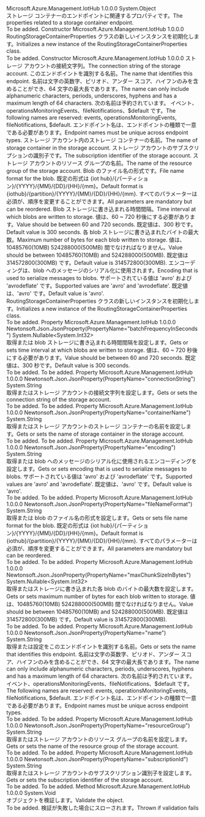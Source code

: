 <Type Name="RoutingStorageContainerProperties" FullName="Microsoft.Azure.Management.IotHub.Models.RoutingStorageContainerProperties">
  <TypeSignature Language="C#" Value="public class RoutingStorageContainerProperties" />
  <TypeSignature Language="ILAsm" Value=".class public auto ansi beforefieldinit RoutingStorageContainerProperties extends System.Object" />
  <TypeSignature Language="DocId" Value="T:Microsoft.Azure.Management.IotHub.Models.RoutingStorageContainerProperties" />
  <TypeSignature Language="VB.NET" Value="Public Class RoutingStorageContainerProperties" />
  <TypeSignature Language="F#" Value="type RoutingStorageContainerProperties = class" />
  <AssemblyInfo>
    <AssemblyName>Microsoft.Azure.Management.IotHub</AssemblyName>
    <AssemblyVersion>1.0.0.0</AssemblyVersion>
  </AssemblyInfo>
  <Base>
    <BaseTypeName>System.Object</BaseTypeName>
  </Base>
  <Interfaces />
  <Docs>
    <summary>
            <span data-ttu-id="056aa-101">ストレージ コンテナーのエンドポイントに関連するプロパティです。</span><span class="sxs-lookup"><span data-stu-id="056aa-101">The properties related to a storage container endpoint.</span></span>
            </summary>
    <remarks>To be added.</remarks>
  </Docs>
  <Members>
    <Member MemberName=".ctor">
      <MemberSignature Language="C#" Value="public RoutingStorageContainerProperties ();" />
      <MemberSignature Language="ILAsm" Value=".method public hidebysig specialname rtspecialname instance void .ctor() cil managed" />
      <MemberSignature Language="DocId" Value="M:Microsoft.Azure.Management.IotHub.Models.RoutingStorageContainerProperties.#ctor" />
      <MemberSignature Language="VB.NET" Value="Public Sub New ()" />
      <MemberType>Constructor</MemberType>
      <AssemblyInfo>
        <AssemblyName>Microsoft.Azure.Management.IotHub</AssemblyName>
        <AssemblyVersion>1.0.0.0</AssemblyVersion>
      </AssemblyInfo>
      <Parameters />
      <Docs>
        <summary>
            <span data-ttu-id="056aa-102">RoutingStorageContainerProperties クラスの新しいインスタンスを初期化します。</span><span class="sxs-lookup"><span data-stu-id="056aa-102">Initializes a new instance of the RoutingStorageContainerProperties class.</span></span>
            </summary>
        <remarks>To be added.</remarks>
      </Docs>
    </Member>
    <Member MemberName=".ctor">
      <MemberSignature Language="C#" Value="public RoutingStorageContainerProperties (string connectionString, string name, string containerName, string subscriptionId = null, string resourceGroup = null, string fileNameFormat = null, Nullable&lt;int&gt; batchFrequencyInSeconds = null, Nullable&lt;int&gt; maxChunkSizeInBytes = null, string encoding = null);" />
      <MemberSignature Language="ILAsm" Value=".method public hidebysig specialname rtspecialname instance void .ctor(string connectionString, string name, string containerName, string subscriptionId, string resourceGroup, string fileNameFormat, valuetype System.Nullable`1&lt;int32&gt; batchFrequencyInSeconds, valuetype System.Nullable`1&lt;int32&gt; maxChunkSizeInBytes, string encoding) cil managed" />
      <MemberSignature Language="DocId" Value="M:Microsoft.Azure.Management.IotHub.Models.RoutingStorageContainerProperties.#ctor(System.String,System.String,System.String,System.String,System.String,System.String,System.Nullable{System.Int32},System.Nullable{System.Int32},System.String)" />
      <MemberSignature Language="VB.NET" Value="Public Sub New (connectionString As String, name As String, containerName As String, Optional subscriptionId As String = null, Optional resourceGroup As String = null, Optional fileNameFormat As String = null, Optional batchFrequencyInSeconds As Nullable(Of Integer) = null, Optional maxChunkSizeInBytes As Nullable(Of Integer) = null, Optional encoding As String = null)" />
      <MemberSignature Language="F#" Value="new Microsoft.Azure.Management.IotHub.Models.RoutingStorageContainerProperties : string * string * string * string * string * string * Nullable&lt;int&gt; * Nullable&lt;int&gt; * string -&gt; Microsoft.Azure.Management.IotHub.Models.RoutingStorageContainerProperties" Usage="new Microsoft.Azure.Management.IotHub.Models.RoutingStorageContainerProperties (connectionString, name, containerName, subscriptionId, resourceGroup, fileNameFormat, batchFrequencyInSeconds, maxChunkSizeInBytes, encoding)" />
      <MemberType>Constructor</MemberType>
      <AssemblyInfo>
        <AssemblyName>Microsoft.Azure.Management.IotHub</AssemblyName>
        <AssemblyVersion>1.0.0.0</AssemblyVersion>
      </AssemblyInfo>
      <Parameters>
        <Parameter Name="connectionString" Type="System.String" />
        <Parameter Name="name" Type="System.String" />
        <Parameter Name="containerName" Type="System.String" />
        <Parameter Name="subscriptionId" Type="System.String" />
        <Parameter Name="resourceGroup" Type="System.String" />
        <Parameter Name="fileNameFormat" Type="System.String" />
        <Parameter Name="batchFrequencyInSeconds" Type="System.Nullable&lt;System.Int32&gt;" />
        <Parameter Name="maxChunkSizeInBytes" Type="System.Nullable&lt;System.Int32&gt;" />
        <Parameter Name="encoding" Type="System.String" />
      </Parameters>
      <Docs>
        <param name="connectionString"><span data-ttu-id="056aa-103">ストレージ アカウントの接続文字列。</span><span class="sxs-lookup"><span data-stu-id="056aa-103">The connection string of the storage account.</span></span></param>
        <param name="name"><span data-ttu-id="056aa-104">このエンドポイントを識別する名前。</span><span class="sxs-lookup"><span data-stu-id="056aa-104">The name that identifies this endpoint.</span></span> <span data-ttu-id="056aa-105">名前は文字の英数字、ピリオド、アンダー スコア、ハイフンのみを含めることができ、64 文字の最大長であります。</span><span class="sxs-lookup"><span data-stu-id="056aa-105">The name can only include alphanumeric characters, periods, underscores, hyphens and has a maximum length of 64 characters.</span></span> <span data-ttu-id="056aa-106">次の名前は予約されています。 イベント、operationsMonitoringEvents、fileNotifications、$default です。</span><span class="sxs-lookup"><span data-stu-id="056aa-106">The following names are reserved:  events, operationsMonitoringEvents, fileNotifications, $default.</span></span> <span data-ttu-id="056aa-107">エンドポイント名は、エンドポイントの種類で一意である必要があります。</span><span class="sxs-lookup"><span data-stu-id="056aa-107">Endpoint names must be unique across endpoint types.</span></span></param>
        <param name="containerName"><span data-ttu-id="056aa-108">ストレージ アカウント内のストレージ コンテナーの名前。</span><span class="sxs-lookup"><span data-stu-id="056aa-108">The name of storage container in the storage account.</span></span></param>
        <param name="subscriptionId"><span data-ttu-id="056aa-109">ストレージ アカウントのサブスクリプションの識別子です。</span><span class="sxs-lookup"><span data-stu-id="056aa-109">The subscription identifier of the storage account.</span></span></param>
        <param name="resourceGroup"><span data-ttu-id="056aa-110">ストレージ アカウントのリソース グループの名前。</span><span class="sxs-lookup"><span data-stu-id="056aa-110">The name of the resource group of the storage account.</span></span></param>
        <param name="fileNameFormat"><span data-ttu-id="056aa-111">Blob のファイル名の形式です。</span><span class="sxs-lookup"><span data-stu-id="056aa-111">File name format for the blob.</span></span> <span data-ttu-id="056aa-112">既定の形式は {iot hub}/{パーティション}/{YYYY}/{MM}/{DD}/{HH}/{mm}。</span><span class="sxs-lookup"><span data-stu-id="056aa-112">Default format is {iothub}/{partition}/{YYYY}/{MM}/{DD}/{HH}/{mm}.</span></span> <span data-ttu-id="056aa-113">すべてのパラメーターは必須が、順序を変更することができます。</span><span class="sxs-lookup"><span data-stu-id="056aa-113">All parameters are mandatory but can be reordered.</span></span></param>
        <param name="batchFrequencyInSeconds"><span data-ttu-id="056aa-114">Blob ストレージに書き込まれる時間間隔。</span><span class="sxs-lookup"><span data-stu-id="056aa-114">Time interval at which blobs are written to storage.</span></span> <span data-ttu-id="056aa-115">値は、60 ~ 720 秒後にする必要があります。</span><span class="sxs-lookup"><span data-stu-id="056aa-115">Value should be between 60 and 720 seconds.</span></span>
            <span data-ttu-id="056aa-116">既定値は、300 秒です。</span><span class="sxs-lookup"><span data-stu-id="056aa-116">Default value is 300 seconds.</span></span></param>
        <param name="maxChunkSizeInBytes"><span data-ttu-id="056aa-117">各 blob ストレージに書き込まれたバイトの最大数。</span><span class="sxs-lookup"><span data-stu-id="056aa-117">Maximum number of bytes for each blob written to storage.</span></span> <span data-ttu-id="056aa-118">値は、10485760(10MB) 524288000(500MB) 間でなければなりません。</span><span class="sxs-lookup"><span data-stu-id="056aa-118">Value should be between 10485760(10MB) and 524288000(500MB).</span></span> <span data-ttu-id="056aa-119">既定値は 314572800(300MB) です。</span><span class="sxs-lookup"><span data-stu-id="056aa-119">Default value is 314572800(300MB).</span></span></param>
        <param name="encoding"><span data-ttu-id="056aa-120">エンコーディングは、blob へのメッセージのシリアル化に使用されます。</span><span class="sxs-lookup"><span data-stu-id="056aa-120">Encoding that is used to serialize messages to blobs.</span></span> <span data-ttu-id="056aa-121">サポートされている値は 'avro' および 'avrodeflate' です。</span><span class="sxs-lookup"><span data-stu-id="056aa-121">Supported values are 'avro' and 'avrodeflate'.</span></span> <span data-ttu-id="056aa-122">既定値は、'avro' です。</span><span class="sxs-lookup"><span data-stu-id="056aa-122">Default value is 'avro'.</span></span></param>
        <summary>
            <span data-ttu-id="056aa-123">RoutingStorageContainerProperties クラスの新しいインスタンスを初期化します。</span><span class="sxs-lookup"><span data-stu-id="056aa-123">Initializes a new instance of the RoutingStorageContainerProperties class.</span></span>
            </summary>
        <remarks>To be added.</remarks>
      </Docs>
    </Member>
    <Member MemberName="BatchFrequencyInSeconds">
      <MemberSignature Language="C#" Value="public Nullable&lt;int&gt; BatchFrequencyInSeconds { get; set; }" />
      <MemberSignature Language="ILAsm" Value=".property instance valuetype System.Nullable`1&lt;int32&gt; BatchFrequencyInSeconds" />
      <MemberSignature Language="DocId" Value="P:Microsoft.Azure.Management.IotHub.Models.RoutingStorageContainerProperties.BatchFrequencyInSeconds" />
      <MemberSignature Language="VB.NET" Value="Public Property BatchFrequencyInSeconds As Nullable(Of Integer)" />
      <MemberSignature Language="F#" Value="member this.BatchFrequencyInSeconds : Nullable&lt;int&gt; with get, set" Usage="Microsoft.Azure.Management.IotHub.Models.RoutingStorageContainerProperties.BatchFrequencyInSeconds" />
      <MemberType>Property</MemberType>
      <AssemblyInfo>
        <AssemblyName>Microsoft.Azure.Management.IotHub</AssemblyName>
        <AssemblyVersion>1.0.0.0</AssemblyVersion>
      </AssemblyInfo>
      <Attributes>
        <Attribute>
          <AttributeName>Newtonsoft.Json.JsonProperty(PropertyName="batchFrequencyInSeconds")</AttributeName>
        </Attribute>
      </Attributes>
      <ReturnValue>
        <ReturnType>System.Nullable&lt;System.Int32&gt;</ReturnType>
      </ReturnValue>
      <Docs>
        <summary>
            <span data-ttu-id="056aa-124">取得または blob ストレージに書き込まれる時間間隔を設定します。</span><span class="sxs-lookup"><span data-stu-id="056aa-124">Gets or sets time interval at which blobs are written to storage.</span></span>
            <span data-ttu-id="056aa-125">値は、60 ~ 720 秒後にする必要があります。</span><span class="sxs-lookup"><span data-stu-id="056aa-125">Value should be between 60 and 720 seconds.</span></span> <span data-ttu-id="056aa-126">既定値は、300 秒です。</span><span class="sxs-lookup"><span data-stu-id="056aa-126">Default value is 300 seconds.</span></span>
            </summary>
        <value>To be added.</value>
        <remarks>To be added.</remarks>
      </Docs>
    </Member>
    <Member MemberName="ConnectionString">
      <MemberSignature Language="C#" Value="public string ConnectionString { get; set; }" />
      <MemberSignature Language="ILAsm" Value=".property instance string ConnectionString" />
      <MemberSignature Language="DocId" Value="P:Microsoft.Azure.Management.IotHub.Models.RoutingStorageContainerProperties.ConnectionString" />
      <MemberSignature Language="VB.NET" Value="Public Property ConnectionString As String" />
      <MemberSignature Language="F#" Value="member this.ConnectionString : string with get, set" Usage="Microsoft.Azure.Management.IotHub.Models.RoutingStorageContainerProperties.ConnectionString" />
      <MemberType>Property</MemberType>
      <AssemblyInfo>
        <AssemblyName>Microsoft.Azure.Management.IotHub</AssemblyName>
        <AssemblyVersion>1.0.0.0</AssemblyVersion>
      </AssemblyInfo>
      <Attributes>
        <Attribute>
          <AttributeName>Newtonsoft.Json.JsonProperty(PropertyName="connectionString")</AttributeName>
        </Attribute>
      </Attributes>
      <ReturnValue>
        <ReturnType>System.String</ReturnType>
      </ReturnValue>
      <Docs>
        <summary>
            <span data-ttu-id="056aa-127">取得またはストレージ アカウントの接続文字列を設定します。</span><span class="sxs-lookup"><span data-stu-id="056aa-127">Gets or sets the connection string of the storage account.</span></span>
            </summary>
        <value>To be added.</value>
        <remarks>To be added.</remarks>
      </Docs>
    </Member>
    <Member MemberName="ContainerName">
      <MemberSignature Language="C#" Value="public string ContainerName { get; set; }" />
      <MemberSignature Language="ILAsm" Value=".property instance string ContainerName" />
      <MemberSignature Language="DocId" Value="P:Microsoft.Azure.Management.IotHub.Models.RoutingStorageContainerProperties.ContainerName" />
      <MemberSignature Language="VB.NET" Value="Public Property ContainerName As String" />
      <MemberSignature Language="F#" Value="member this.ContainerName : string with get, set" Usage="Microsoft.Azure.Management.IotHub.Models.RoutingStorageContainerProperties.ContainerName" />
      <MemberType>Property</MemberType>
      <AssemblyInfo>
        <AssemblyName>Microsoft.Azure.Management.IotHub</AssemblyName>
        <AssemblyVersion>1.0.0.0</AssemblyVersion>
      </AssemblyInfo>
      <Attributes>
        <Attribute>
          <AttributeName>Newtonsoft.Json.JsonProperty(PropertyName="containerName")</AttributeName>
        </Attribute>
      </Attributes>
      <ReturnValue>
        <ReturnType>System.String</ReturnType>
      </ReturnValue>
      <Docs>
        <summary>
            <span data-ttu-id="056aa-128">取得またはストレージ アカウントのストレージ コンテナーの名前を設定します。</span><span class="sxs-lookup"><span data-stu-id="056aa-128">Gets or sets the name of storage container in the storage account.</span></span>
            </summary>
        <value>To be added.</value>
        <remarks>To be added.</remarks>
      </Docs>
    </Member>
    <Member MemberName="Encoding">
      <MemberSignature Language="C#" Value="public string Encoding { get; set; }" />
      <MemberSignature Language="ILAsm" Value=".property instance string Encoding" />
      <MemberSignature Language="DocId" Value="P:Microsoft.Azure.Management.IotHub.Models.RoutingStorageContainerProperties.Encoding" />
      <MemberSignature Language="VB.NET" Value="Public Property Encoding As String" />
      <MemberSignature Language="F#" Value="member this.Encoding : string with get, set" Usage="Microsoft.Azure.Management.IotHub.Models.RoutingStorageContainerProperties.Encoding" />
      <MemberType>Property</MemberType>
      <AssemblyInfo>
        <AssemblyName>Microsoft.Azure.Management.IotHub</AssemblyName>
        <AssemblyVersion>1.0.0.0</AssemblyVersion>
      </AssemblyInfo>
      <Attributes>
        <Attribute>
          <AttributeName>Newtonsoft.Json.JsonProperty(PropertyName="encoding")</AttributeName>
        </Attribute>
      </Attributes>
      <ReturnValue>
        <ReturnType>System.String</ReturnType>
      </ReturnValue>
      <Docs>
        <summary>
            <span data-ttu-id="056aa-129">取得または blob へのメッセージのシリアル化に使用されるエンコーディングを設定します。</span><span class="sxs-lookup"><span data-stu-id="056aa-129">Gets or sets encoding that is used to serialize messages to blobs.</span></span>
            <span data-ttu-id="056aa-130">サポートされている値は 'avro' および 'avrodeflate' です。</span><span class="sxs-lookup"><span data-stu-id="056aa-130">Supported values are 'avro' and 'avrodeflate'.</span></span> <span data-ttu-id="056aa-131">既定値は、'avro' です。</span><span class="sxs-lookup"><span data-stu-id="056aa-131">Default value is 'avro'.</span></span>
            </summary>
        <value>To be added.</value>
        <remarks>To be added.</remarks>
      </Docs>
    </Member>
    <Member MemberName="FileNameFormat">
      <MemberSignature Language="C#" Value="public string FileNameFormat { get; set; }" />
      <MemberSignature Language="ILAsm" Value=".property instance string FileNameFormat" />
      <MemberSignature Language="DocId" Value="P:Microsoft.Azure.Management.IotHub.Models.RoutingStorageContainerProperties.FileNameFormat" />
      <MemberSignature Language="VB.NET" Value="Public Property FileNameFormat As String" />
      <MemberSignature Language="F#" Value="member this.FileNameFormat : string with get, set" Usage="Microsoft.Azure.Management.IotHub.Models.RoutingStorageContainerProperties.FileNameFormat" />
      <MemberType>Property</MemberType>
      <AssemblyInfo>
        <AssemblyName>Microsoft.Azure.Management.IotHub</AssemblyName>
        <AssemblyVersion>1.0.0.0</AssemblyVersion>
      </AssemblyInfo>
      <Attributes>
        <Attribute>
          <AttributeName>Newtonsoft.Json.JsonProperty(PropertyName="fileNameFormat")</AttributeName>
        </Attribute>
      </Attributes>
      <ReturnValue>
        <ReturnType>System.String</ReturnType>
      </ReturnValue>
      <Docs>
        <summary>
            <span data-ttu-id="056aa-132">取得または blob のファイル名の形式を設定します。</span><span class="sxs-lookup"><span data-stu-id="056aa-132">Gets or sets file name format for the blob.</span></span> <span data-ttu-id="056aa-133">既定の形式は {iot hub}/{パーティション}/{YYYY}/{MM}/{DD}/{HH}/{mm}。</span><span class="sxs-lookup"><span data-stu-id="056aa-133">Default format is {iothub}/{partition}/{YYYY}/{MM}/{DD}/{HH}/{mm}.</span></span> <span data-ttu-id="056aa-134">すべてのパラメーターは必須が、順序を変更することができます。</span><span class="sxs-lookup"><span data-stu-id="056aa-134">All parameters are mandatory but can be reordered.</span></span>
            </summary>
        <value>To be added.</value>
        <remarks>To be added.</remarks>
      </Docs>
    </Member>
    <Member MemberName="MaxChunkSizeInBytes">
      <MemberSignature Language="C#" Value="public Nullable&lt;int&gt; MaxChunkSizeInBytes { get; set; }" />
      <MemberSignature Language="ILAsm" Value=".property instance valuetype System.Nullable`1&lt;int32&gt; MaxChunkSizeInBytes" />
      <MemberSignature Language="DocId" Value="P:Microsoft.Azure.Management.IotHub.Models.RoutingStorageContainerProperties.MaxChunkSizeInBytes" />
      <MemberSignature Language="VB.NET" Value="Public Property MaxChunkSizeInBytes As Nullable(Of Integer)" />
      <MemberSignature Language="F#" Value="member this.MaxChunkSizeInBytes : Nullable&lt;int&gt; with get, set" Usage="Microsoft.Azure.Management.IotHub.Models.RoutingStorageContainerProperties.MaxChunkSizeInBytes" />
      <MemberType>Property</MemberType>
      <AssemblyInfo>
        <AssemblyName>Microsoft.Azure.Management.IotHub</AssemblyName>
        <AssemblyVersion>1.0.0.0</AssemblyVersion>
      </AssemblyInfo>
      <Attributes>
        <Attribute>
          <AttributeName>Newtonsoft.Json.JsonProperty(PropertyName="maxChunkSizeInBytes")</AttributeName>
        </Attribute>
      </Attributes>
      <ReturnValue>
        <ReturnType>System.Nullable&lt;System.Int32&gt;</ReturnType>
      </ReturnValue>
      <Docs>
        <summary>
            <span data-ttu-id="056aa-135">取得またはストレージに書き込まれた各 blob のバイトの最大数を設定します。</span><span class="sxs-lookup"><span data-stu-id="056aa-135">Gets or sets maximum number of bytes for each blob written to storage.</span></span> <span data-ttu-id="056aa-136">値は、10485760(10MB) 524288000(500MB) 間でなければなりません。</span><span class="sxs-lookup"><span data-stu-id="056aa-136">Value should be between 10485760(10MB) and 524288000(500MB).</span></span> <span data-ttu-id="056aa-137">既定値は 314572800(300MB) です。</span><span class="sxs-lookup"><span data-stu-id="056aa-137">Default value is 314572800(300MB).</span></span>
            </summary>
        <value>To be added.</value>
        <remarks>To be added.</remarks>
      </Docs>
    </Member>
    <Member MemberName="Name">
      <MemberSignature Language="C#" Value="public string Name { get; set; }" />
      <MemberSignature Language="ILAsm" Value=".property instance string Name" />
      <MemberSignature Language="DocId" Value="P:Microsoft.Azure.Management.IotHub.Models.RoutingStorageContainerProperties.Name" />
      <MemberSignature Language="VB.NET" Value="Public Property Name As String" />
      <MemberSignature Language="F#" Value="member this.Name : string with get, set" Usage="Microsoft.Azure.Management.IotHub.Models.RoutingStorageContainerProperties.Name" />
      <MemberType>Property</MemberType>
      <AssemblyInfo>
        <AssemblyName>Microsoft.Azure.Management.IotHub</AssemblyName>
        <AssemblyVersion>1.0.0.0</AssemblyVersion>
      </AssemblyInfo>
      <Attributes>
        <Attribute>
          <AttributeName>Newtonsoft.Json.JsonProperty(PropertyName="name")</AttributeName>
        </Attribute>
      </Attributes>
      <ReturnValue>
        <ReturnType>System.String</ReturnType>
      </ReturnValue>
      <Docs>
        <summary>
            <span data-ttu-id="056aa-138">取得または設定をこのエンドポイントを識別する名前。</span><span class="sxs-lookup"><span data-stu-id="056aa-138">Gets or sets the name that identifies this endpoint.</span></span> <span data-ttu-id="056aa-139">名前は文字の英数字、ピリオド、アンダー スコア、ハイフンのみを含めることができ、64 文字の最大長であります。</span><span class="sxs-lookup"><span data-stu-id="056aa-139">The name can only include alphanumeric characters, periods, underscores, hyphens and has a maximum length of 64 characters.</span></span> <span data-ttu-id="056aa-140">次の名前は予約されています。 イベント、operationsMonitoringEvents、fileNotifications、$default です。</span><span class="sxs-lookup"><span data-stu-id="056aa-140">The following names are reserved:  events, operationsMonitoringEvents, fileNotifications, $default.</span></span> <span data-ttu-id="056aa-141">エンドポイント名は、エンドポイントの種類で一意である必要があります。</span><span class="sxs-lookup"><span data-stu-id="056aa-141">Endpoint names must be unique across endpoint types.</span></span>
            </summary>
        <value>To be added.</value>
        <remarks>To be added.</remarks>
      </Docs>
    </Member>
    <Member MemberName="ResourceGroup">
      <MemberSignature Language="C#" Value="public string ResourceGroup { get; set; }" />
      <MemberSignature Language="ILAsm" Value=".property instance string ResourceGroup" />
      <MemberSignature Language="DocId" Value="P:Microsoft.Azure.Management.IotHub.Models.RoutingStorageContainerProperties.ResourceGroup" />
      <MemberSignature Language="VB.NET" Value="Public Property ResourceGroup As String" />
      <MemberSignature Language="F#" Value="member this.ResourceGroup : string with get, set" Usage="Microsoft.Azure.Management.IotHub.Models.RoutingStorageContainerProperties.ResourceGroup" />
      <MemberType>Property</MemberType>
      <AssemblyInfo>
        <AssemblyName>Microsoft.Azure.Management.IotHub</AssemblyName>
        <AssemblyVersion>1.0.0.0</AssemblyVersion>
      </AssemblyInfo>
      <Attributes>
        <Attribute>
          <AttributeName>Newtonsoft.Json.JsonProperty(PropertyName="resourceGroup")</AttributeName>
        </Attribute>
      </Attributes>
      <ReturnValue>
        <ReturnType>System.String</ReturnType>
      </ReturnValue>
      <Docs>
        <summary>
            <span data-ttu-id="056aa-142">取得またはストレージ アカウントのリソース グループの名前を設定します。</span><span class="sxs-lookup"><span data-stu-id="056aa-142">Gets or sets the name of the resource group of the storage account.</span></span>
            </summary>
        <value>To be added.</value>
        <remarks>To be added.</remarks>
      </Docs>
    </Member>
    <Member MemberName="SubscriptionId">
      <MemberSignature Language="C#" Value="public string SubscriptionId { get; set; }" />
      <MemberSignature Language="ILAsm" Value=".property instance string SubscriptionId" />
      <MemberSignature Language="DocId" Value="P:Microsoft.Azure.Management.IotHub.Models.RoutingStorageContainerProperties.SubscriptionId" />
      <MemberSignature Language="VB.NET" Value="Public Property SubscriptionId As String" />
      <MemberSignature Language="F#" Value="member this.SubscriptionId : string with get, set" Usage="Microsoft.Azure.Management.IotHub.Models.RoutingStorageContainerProperties.SubscriptionId" />
      <MemberType>Property</MemberType>
      <AssemblyInfo>
        <AssemblyName>Microsoft.Azure.Management.IotHub</AssemblyName>
        <AssemblyVersion>1.0.0.0</AssemblyVersion>
      </AssemblyInfo>
      <Attributes>
        <Attribute>
          <AttributeName>Newtonsoft.Json.JsonProperty(PropertyName="subscriptionId")</AttributeName>
        </Attribute>
      </Attributes>
      <ReturnValue>
        <ReturnType>System.String</ReturnType>
      </ReturnValue>
      <Docs>
        <summary>
            <span data-ttu-id="056aa-143">取得またはストレージ アカウントのサブスクリプション識別子を設定します。</span><span class="sxs-lookup"><span data-stu-id="056aa-143">Gets or sets the subscription identifier of the storage account.</span></span>
            </summary>
        <value>To be added.</value>
        <remarks>To be added.</remarks>
      </Docs>
    </Member>
    <Member MemberName="Validate">
      <MemberSignature Language="C#" Value="public virtual void Validate ();" />
      <MemberSignature Language="ILAsm" Value=".method public hidebysig newslot virtual instance void Validate() cil managed" />
      <MemberSignature Language="DocId" Value="M:Microsoft.Azure.Management.IotHub.Models.RoutingStorageContainerProperties.Validate" />
      <MemberSignature Language="VB.NET" Value="Public Overridable Sub Validate ()" />
      <MemberSignature Language="F#" Value="abstract member Validate : unit -&gt; unit&#xA;override this.Validate : unit -&gt; unit" Usage="routingStorageContainerProperties.Validate " />
      <MemberType>Method</MemberType>
      <AssemblyInfo>
        <AssemblyName>Microsoft.Azure.Management.IotHub</AssemblyName>
        <AssemblyVersion>1.0.0.0</AssemblyVersion>
      </AssemblyInfo>
      <ReturnValue>
        <ReturnType>System.Void</ReturnType>
      </ReturnValue>
      <Parameters />
      <Docs>
        <summary>
            <span data-ttu-id="056aa-144">オブジェクトを検証します。</span><span class="sxs-lookup"><span data-stu-id="056aa-144">Validate the object.</span></span>
            </summary>
        <remarks>To be added.</remarks>
        <exception cref="T:Microsoft.Rest.ValidationException">
            <span data-ttu-id="056aa-145">検証が失敗した場合にスローされます。</span><span class="sxs-lookup"><span data-stu-id="056aa-145">Thrown if validation fails</span></span>
            </exception>
      </Docs>
    </Member>
  </Members>
</Type>